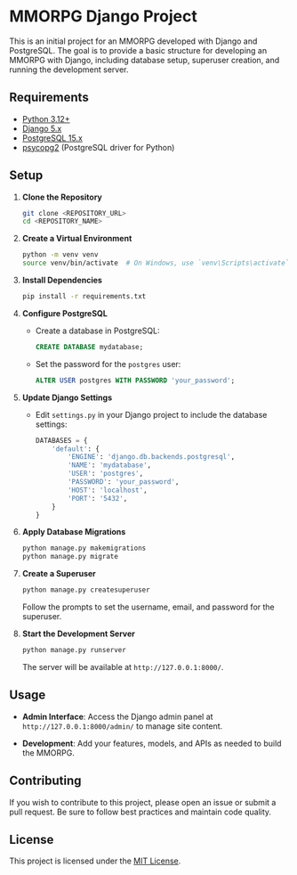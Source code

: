 # MMORPG Django Project

This is an initial project for an MMORPG developed with Django and PostgreSQL. The goal is to provide a basic structure for developing an MMORPG with Django, including database setup, superuser creation, and running the development server.

## Requirements

- [Python 3.12+](https://www.python.org/downloads/)
- [Django 5.x](https://www.djangoproject.com/)
- [PostgreSQL 15.x](https://www.postgresql.org/download/)
- [psycopg2](https://pypi.org/project/psycopg2/) (PostgreSQL driver for Python)

## Setup

1. **Clone the Repository**

   ```bash
   git clone <REPOSITORY_URL>
   cd <REPOSITORY_NAME>
   ```

2. **Create a Virtual Environment**

   ```bash
   python -m venv venv
   source venv/bin/activate  # On Windows, use `venv\Scripts\activate`
   ```

3. **Install Dependencies**

   ```bash
   pip install -r requirements.txt
   ```

4. **Configure PostgreSQL**

   - Create a database in PostgreSQL:
     ```sql
     CREATE DATABASE mydatabase;
     ```

   - Set the password for the `postgres` user:
     ```sql
     ALTER USER postgres WITH PASSWORD 'your_password';
     ```

5. **Update Django Settings**

   - Edit `settings.py` in your Django project to include the database settings:
     ```python
     DATABASES = {
         'default': {
             'ENGINE': 'django.db.backends.postgresql',
             'NAME': 'mydatabase',
             'USER': 'postgres',
             'PASSWORD': 'your_password',
             'HOST': 'localhost',
             'PORT': '5432',
         }
     }
     ```

6. **Apply Database Migrations**

   ```bash
   python manage.py makemigrations
   python manage.py migrate
   ```

7. **Create a Superuser**

   ```bash
   python manage.py createsuperuser
   ```

   Follow the prompts to set the username, email, and password for the superuser.

8. **Start the Development Server**

   ```bash
   python manage.py runserver
   ```

   The server will be available at `http://127.0.0.1:8000/`.

## Usage

- **Admin Interface**: Access the Django admin panel at `http://127.0.0.1:8000/admin/` to manage site content.

- **Development**: Add your features, models, and APIs as needed to build the MMORPG.

## Contributing

If you wish to contribute to this project, please open an issue or submit a pull request. Be sure to follow best practices and maintain code quality.

## License

This project is licensed under the [MIT License](LICENSE).